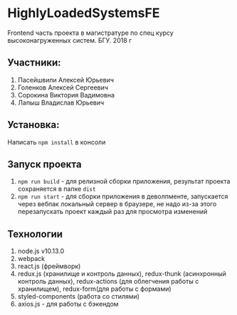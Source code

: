 # HighlyLoadedSystemsFE

Frontend часть проекта в магистратуре по спец курсу высоконагруженных систем. БГУ. 2018 г

## Участники:

1. Пасейшвили Алексей Юрьевич
2. Голенков Алексей Сергеевич
3. Сорокина Виктория Вадимовна
4. Лапыш Владислав Юрьевич

## Установка:
Написать `npm install` в консоли

## Запуск проекта
1. `npm run build` - для релизной сборки приложения, результат проекта сохраняется в папке `dist`
2. `npm run start` - для сборки приложения в деволпменте, запускается через вебпак локальный сервер в браузере, не надо из-за этого перезапускать проект каждый раз для просмотра изменений

## Технологии
1. node.js v10.13.0
2. webpack
3. react.js (фреймворк)
4. redux.js (хранилище и контроль данных), redux-thunk (асинхронный контроль данных), redux-actions (для облегчения работы с хранилищем), redux-form(для работы с формами)
5. styled-components (работа со стилями)
6. axios.js - для работы с бэкендом